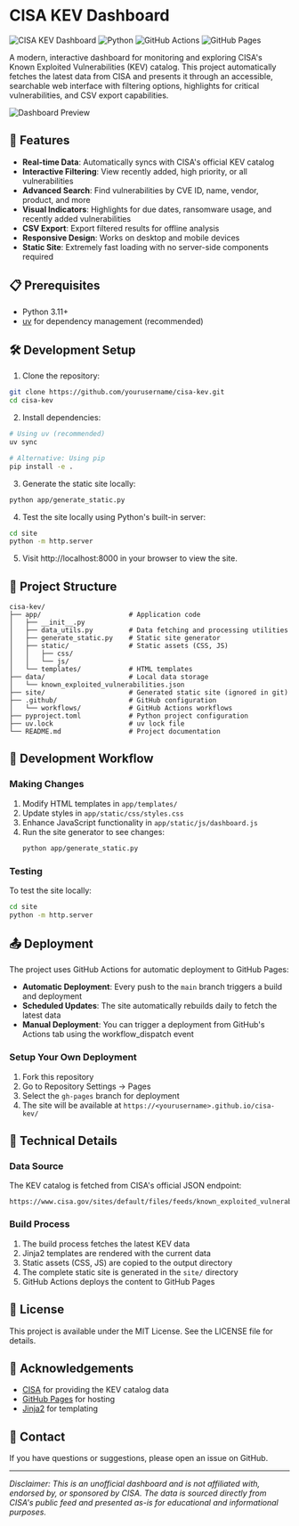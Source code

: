 # CISA KEV Dashboard

![CISA KEV Dashboard](https://img.shields.io/badge/CISA-KEV%20Dashboard-blue)
![Python](https://img.shields.io/badge/Python-3.11-blue)
![GitHub Actions](https://img.shields.io/badge/GitHub%20Actions-CI%2FCD-green)
![GitHub Pages](https://img.shields.io/badge/GitHub-Pages-blueviolet)

A modern, interactive dashboard for monitoring and exploring CISA's Known Exploited Vulnerabilities (KEV) catalog. This project automatically fetches the latest data from CISA and presents it through an accessible, searchable web interface with filtering options, highlights for critical vulnerabilities, and CSV export capabilities.

![Dashboard Preview](https://via.placeholder.com/800x400?text=CISA+KEV+Dashboard+Preview)

## 🚀 Features

- **Real-time Data**: Automatically syncs with CISA's official KEV catalog
- **Interactive Filtering**: View recently added, high priority, or all vulnerabilities
- **Advanced Search**: Find vulnerabilities by CVE ID, name, vendor, product, and more
- **Visual Indicators**: Highlights for due dates, ransomware usage, and recently added vulnerabilities
- **CSV Export**: Export filtered results for offline analysis
- **Responsive Design**: Works on desktop and mobile devices
- **Static Site**: Extremely fast loading with no server-side components required

## 📋 Prerequisites

- Python 3.11+
- [uv](https://github.com/astral-sh/uv) for dependency management (recommended)

## 🛠️ Development Setup

1. Clone the repository:

```bash
git clone https://github.com/yourusername/cisa-kev.git
cd cisa-kev
```

2. Install dependencies:

```bash
# Using uv (recommended)
uv sync

# Alternative: Using pip
pip install -e .
```

3. Generate the static site locally:

```bash
python app/generate_static.py
```

4. Test the site locally using Python's built-in server:

```bash
cd site
python -m http.server
```

5. Visit http://localhost:8000 in your browser to view the site.

## 🔄 Project Structure

```
cisa-kev/
├── app/                      # Application code
│   ├── __init__.py
│   ├── data_utils.py         # Data fetching and processing utilities
│   ├── generate_static.py    # Static site generator
│   ├── static/               # Static assets (CSS, JS)
│   │   ├── css/
│   │   └── js/
│   └── templates/            # HTML templates
├── data/                     # Local data storage
│   └── known_exploited_vulnerabilities.json
├── site/                     # Generated static site (ignored in git)
├── .github/                  # GitHub configuration
│   └── workflows/            # GitHub Actions workflows
├── pyproject.toml            # Python project configuration
├── uv.lock                   # uv lock file
└── README.md                 # Project documentation
```

## 🔧 Development Workflow

### Making Changes

1. Modify HTML templates in `app/templates/`
2. Update styles in `app/static/css/styles.css`
3. Enhance JavaScript functionality in `app/static/js/dashboard.js`
4. Run the site generator to see changes:
   ```bash
   python app/generate_static.py
   ```

### Testing

To test the site locally:

```bash
cd site
python -m http.server
```

## 📤 Deployment

The project uses GitHub Actions for automatic deployment to GitHub Pages:

- **Automatic Deployment**: Every push to the `main` branch triggers a build and deployment
- **Scheduled Updates**: The site automatically rebuilds daily to fetch the latest data
- **Manual Deployment**: You can trigger a deployment from GitHub's Actions tab using the workflow_dispatch event

### Setup Your Own Deployment

1. Fork this repository
2. Go to Repository Settings → Pages
3. Select the `gh-pages` branch for deployment
4. The site will be available at `https://<yourusername>.github.io/cisa-kev/`

## 🧪 Technical Details

### Data Source

The KEV catalog is fetched from CISA's official JSON endpoint:
```
https://www.cisa.gov/sites/default/files/feeds/known_exploited_vulnerabilities.json
```

### Build Process

1. The build process fetches the latest KEV data
2. Jinja2 templates are rendered with the current data
3. Static assets (CSS, JS) are copied to the output directory
4. The complete static site is generated in the `site/` directory
5. GitHub Actions deploys the content to GitHub Pages

## 📄 License

This project is available under the MIT License. See the LICENSE file for details.

## 🙏 Acknowledgements

- [CISA](https://www.cisa.gov/) for providing the KEV catalog data
- [GitHub Pages](https://pages.github.com/) for hosting
- [Jinja2](https://jinja.palletsprojects.com/) for templating

## 📱 Contact

If you have questions or suggestions, please open an issue on GitHub.

---

*Disclaimer: This is an unofficial dashboard and is not affiliated with, endorsed by, or sponsored by CISA. The data is sourced directly from CISA's public feed and presented as-is for educational and informational purposes.*
